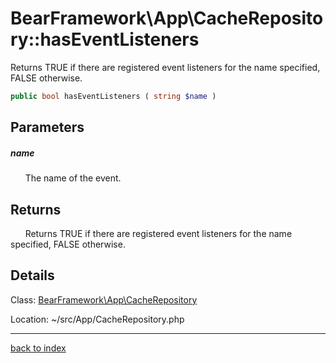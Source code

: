 # BearFramework\App\CacheRepository::hasEventListeners

Returns TRUE if there are registered event listeners for the name specified, FALSE otherwise.

```php
public bool hasEventListeners ( string $name )
```

## Parameters

##### name

&nbsp;&nbsp;&nbsp;&nbsp;&nbsp;&nbsp;The name of the event.

## Returns

&nbsp;&nbsp;&nbsp;&nbsp;&nbsp;&nbsp;Returns TRUE if there are registered event listeners for the name specified, FALSE otherwise.

## Details

Class: [BearFramework\App\CacheRepository](bearframework.app.cacherepository.class.md)

Location: ~/src/App/CacheRepository.php

---

[back to index](index.md)

